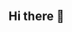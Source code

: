 ## Hi there 👋

<!--
**ybranchy/ybranchy** is a ✨ _special_ ✨ repository because its `README.md` (this file) appears on your GitHub profile.

🎓 MS in Business Analytics Candidate at William & Mary
📈 Passionate about analytics, strategy, and technology
🧠 Focused on solving complex problems through data-driven insights
🔐 Interested in cybersecurity, risk management, and process optimization
💼 Former Business Analyst Intern at Elevance Health | IT Risk Analyst | Student Leader

💡 About Me
I'm a results-driven business analytics professional with a strong foundation in data analysis, machine learning, and strategic planning. With experience in both corporate and academic environments, I bring a unique blend of technical skill and collaborative leadership to every project. Whether I’m designing process improvements, analyzing risk, or building visualizations, I’m motivated by opportunities to drive meaningful impact.

🛠 Technical Skills
Python | SQL | R | Tableau | Alteryx | Excel (Advanced) | JIRA | Confluence | VBA | Heuristic Algorithms | Data Visualization | Predictive ModelingHere are some ideas to get you started:

- 🔭 I’m currently working on ...
- 🌱 I’m currently learning ...
- 👯 I’m looking to collaborate on ...
- 🤔 I’m looking for help with ...
- 💬 Ask me about ...
- 📫 How to reach me: ...
- 😄 Pronouns: ...
- ⚡ Fun fact: ...
-->

